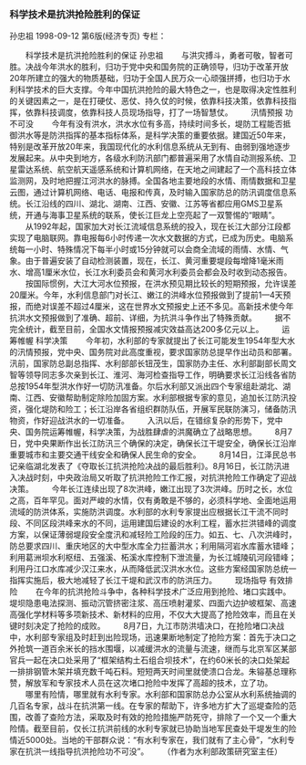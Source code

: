 ### 科学技术是抗洪抢险胜利的保证
孙忠祖
1998-09-12
第6版(经济专页)
专栏：

　　科学技术是抗洪抢险胜利的保证
    孙忠祖
　　与洪灾搏斗，勇者可敬，智者可胜。决战今年洪水的胜利，归功于党中央和国务院的正确领导，归功于改革开放20年所建立的强大的物质基础，归功于全国人民万众一心顽强拼搏，也归功于水利科学技术的巨大支撑。今年中国抗洪抢险的最大特色之一，也是取得决定性胜利的关键因素之一，是在打硬仗、恶仗、持久仗的时候，依靠科技决策，依靠科技指挥，依靠科技调度，依靠科技人员现场指导，打了一场智慧仗。
　　汛情预报  功不可没
　　今年有没有洪水，洪水水位有多高，持续时间多长，堤防工程能否抵御洪水等是防洪指挥的基本指标体系，是科学决策的重要依据。建国近50年来，特别是改革开放20年来，我国现代化的水利信息系统从无到有、由弱到强地逐步发展起来。从中央到地方，各级水利防汛部门都普遍采用了水情自动测报系统、卫星雷达系统、航空航天遥感系统和计算机网络，在天地之间建起了一个高科技立体监测网，及时地把握江河洪水的脉搏。全国各地主要地段的水情、雨情数据和卫星云图，通过计算机网络、电话、电报和传真，及时输入国家防总的防汛调度信息系统。长江沿线的四川、湖北、湖南、江西、安徽、江苏等省都应用GMS卫星系统，开通与海事卫星系统的联系，使长江巨龙上空亮起了一双警惕的“眼睛”。
　　从1992年起，国家加大对长江流域信息系统的投入，现在长江大部分江段都实现了电脑联网。靠电报每6小时传递一次水文数据的方式，已成为历史。电脑系统每一小时、特殊情况下每半小时或15分钟就可以会商全流域的雨情、水情、气象。由于普遍安装了自动检测装置，现在，长江、黄河重要堤段每增降1毫米雨水、增高1厘米水位，长江水利委员会和黄河水利委员会都会及时收到动态报告。
　　按国际惯例，大江大河水位预报，在洪水预见期比较长的短期预报，允许误差20厘米。今年，水利信息部门对长江、嫩江的洪峰水位预报做到了提前1—4天预报，而绝对误差不超过4厘米，这在世界水文预报史上还不多见。高新技术使今年抗洪水文预报做到了准确、超前、详细，为抗洪斗争作出了特殊贡献。
　　据不完全统计，截至目前，全国水文情报预报减灾效益高达200多亿元以上。
　　运筹帷幄  科学决策
　　今年初，水利部的专家就提出了长江可能发生1954年型大水的汛情预报，党中央、国务院对此高度重视，要求国家防总提早作出动员和部署。汛前，国家防总副总指挥、水利部部长钮茂生，国家防办主任、水利部副部长周文智等领导同志多次亲到长江、淮河、海河检查指导工作，明确要求长江沿线各省防总按1954年型洪水作好一切防汛准备。尔后水利部又派出四个专家组赴湖北、湖南、江西、安徽帮助制定除险加固方案。水利部根据专家的意见，追加长江防汛投资，强化堤防和险工；长江沿岸各省组织群防队伍，开展军民联防演习，储备防汛物资，作好迎战洪水的一切准备。
　　入汛以后，在错综复杂的形势下，党中央、国务院运筹帷幄，科学决策，为战胜肆虐的洪魔确立了战略思想。
　　8月7日，党中央果断作出长江防汛三个确保的决定，确保长江干堤安全，确保长江沿岸重要城市和主要交通干线安全和确保人民生命的安全。
　　8月14日，江泽民总书记亲临湖北发表了《夺取长江抗洪抢险决战的最后胜利》。8月16日，长江防汛进入决战时刻，中央政治局又听取了抗洪抢险工作汇报，对抗洪抢险工作确定了迎战决策。
　　今年长江连续出现了8次洪峰，嫩江出现了3次洪峰。历时之长，水位之高，百年罕见。面对严峻的水情，仅有勇敢是不够的，必须科学地、全面地运用流域的防洪体系，实施防洪调度。水利部的水利专家提出应根据长江干流不同时段、不同区段洪峰来水的不同，运用建国后建设的水利工程，蓄水拦洪错峰的调度方案，以保证薄弱堤段安全度汛和减轻险工险段的压力。如五、七、八次洪峰时，防总要求四川、重庆地区的大中型水库全力拦蓄洪水；利用隔河岩水库蓄水错峰；利用葛洲坝水利枢纽、五强溪、柘溪水库控制下泄流量，为长江城陵矶河段错峰；利用丹江口水库减少汉江来水，从而降低武汉洪水水位。这些方案经国家防总统一指挥实施后，极大地减轻了长江干堤和武汉市的防洪压力。
　　现场指导  有效排险
　　在今年的抗洪抢险斗争中，各种科学技术广泛应用到抢险、堵口实践中。堤坝隐患电法探测、振动沉管挤密注浆、高压喷射灌浆、四面六边护坡框架、高速高强化学材料等多项新技术、新材料的应用，不仅大大提高了抢险效率，而且在关键时刻决定了抢险的成败。
　　8月7日，九江市防洪墙决口，在抢险堵口决战中，水利部专家组及时赶到出险现场，迅速果断地制定了抢险方案：首先于决口之外抢筑一道百余米长的挡水围堰，以减缓洪水的流量与流速，继而与北京军区某部官兵一起在决口处采用了“框架结构土石组合坝技术”，在约60米长的决口处架起一排排钢管木架并填充数千吨石料。短短两天时间里就使溃口合龙。朱镕基总理称赞，解放军和专家技术人员在这次堵口抢险中发挥了高超的技术，立了功。
　　哪里有险情，哪里就有水利专家。水利部和国家防总办公室从水利系统抽调的几百名专家，战斗在抗洪第一线。在专家的帮助下，许多地方扩大了巡堤查险的范围，改善了查险方法，采取及时有效的抢险措施严防死守，排除了一个又一个重大险情。截至目前，仅长江抗洪前线的水利专家就已协助当地军民查处干堤发生的险情近5000处。当地的干部群众说：“有水利专家在，我们就有了主心骨”，“水利专家在抗洪一线指导抗洪抢险功不可没”。
　　（作者为水利部政策研究室主任）

